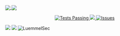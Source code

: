 <a href="https://github.com/anuraghazra/github-readme-stats">
  <img align="center" src="https://github-readme-stats.vercel.app/api?username=luemmelsec&show_icons=true&theme=cobalt" />
</a>
<a href="https://github.com/anuraghazra/convoychat">
  <img align="center" src="https://github-readme-stats.vercel.app/api/top-langs/?username=luemmelsec&theme=cobalt&layout=compact" />
</a>


<p align="center">
    <a href="https://github.com/anuraghazra/github-readme-stats/actions">
      <img alt="Tests Passing" src="https://img.shields.io/twitter/follow/TheLuemmel?style=flat-square" />
    </a>
    <a href="https://codecov.io/gh/anuraghazra/github-readme-stats">
      <img src="https://img.shields.io/github/followers/LuemmelSec?label=follow%20github&style=flat-square" />
    </a>
    <a href="https://github.com/anuraghazra/github-readme-stats/issues">
      <img alt="Issues" src="https://komarev.com/ghpvc/?username=LuemmelSec&label=Profile%20views&color=0e75b6&style=flat" />
    </a>
  </p>


<img src="https://img.shields.io/twitter/follow/TheLuemmel?style=flat-square)](https://twitter.com/theluemmel">   
<img src="https://img.shields.io/github/followers/LuemmelSec?label=follow%20github&style=flat-square">   
<img src="https://komarev.com/ghpvc/?username=LuemmelSec&label=Profile%20views&color=0e75b6&style=flat" alt="LuemmelSec">  
